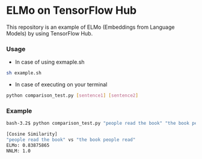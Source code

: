 # ELMo on TensorFlow Hub
This repository is an example of ELMo (Embeddings from Language Models) by using TensorFlow Hub.

### Usage
- In case of using exmaple.sh
```bash
sh example.sh
```

- In case of executing on your terminal
```bash
python comparison_test.py [sentence1] [sentence2]
```

### Example
```bash
bash-3.2$ python comparison_test.py "people read the book" "the book people read"

[Cosine Similarity]
"people read the book" vs "the book people read"
ELMo: 0.83875865
NNLM: 1.0
```
